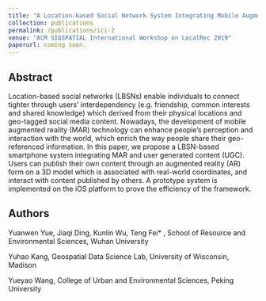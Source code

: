```yaml
---
title: "A Location-based Social Network System Integrating Mobile Augmented Reality and User Generated Content"
collection: publications
permalink: /publications/ici-2
venue: "ACM SIGSPATIAL International Workshop on LocalRec 2019"
paperurl: coming soon.
---
```


## Abstract
Location-based social networks (LBSNs) enable individuals to connect tighter through users’ interdependency (e.g. friendship, common interests and shared knowledge) which derived from their physical locations and geo-tagged social media content. Nowadays, the development of mobile augmented reality (MAR) technology can enhance people’s perception and interaction with the world, which enrich the way people share their geo-referenced information. In this paper, we propose a LBSN-based smartphone system integrating MAR and user generated content (UGC). Users can publish their own content through an augmented reality (AR) form on a 3D model which is associated with real-world coordinates, and interact with content published by others. A prototype system is implemented on the iOS platform to prove the efficiency of the framework.

## Authors
Yuanwen Yue, Jiaqi Ding, Kunlin Wu, Teng Fei* , School of Resource and Environmental Sciences, Wuhan University

Yuhao Kang, Geospatial Data Science Lab, University of Wisconsin, Madison

Yueyao Wang, College of Urban and Environmental Sciences, Peking University

